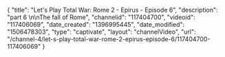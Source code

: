 {
    "title": "Let's Play Total War: Rome 2 - Epirus - Episode 6",
    "description": "part 6 \n\nThe fall of Rome",
    "channelid": "117404700",
    "videoid": "117406069",
    "date_created": "1396995445",
    "date_modified": "1506478303",
    "type": "captivate",
    "layout": "channelVideo",
    "url": "\/channel-4\/let-s-play-total-war-rome-2-epirus-episode-6\/117404700-117406069"
}